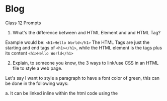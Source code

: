 # Blog

Class 12 Prompts

1. What's the difference between and HTML Element and and HTML Tag?

Example would be:  `<h1>Hello World</h1>`
The HTML Tags are just the starting and end tags of `<h1></h1>`, while the HTML element is the tags plus its content `<h1>Hello World</h1>` 


2. Explain, to someone you know, the 3 ways to link/use CSS in an HTML file to style a web page.

Let's say I want to style a paragraph to have a font color of green, this can be done in the following ways:

  a. It can be linked inline within the html code using the <style> attribute.  An example would be:
      `<p style="color:green">A red paragraph.</p>`
  
  b. It can be linked internally using a <style> element in the <head> section:
       `<head>
         <style>
             p {color: green;}
         </style>
        </head>`
  
  C. It can be linked externally via an .css stylesheet:
      <link rel="stylesheet" href="styles.css">
  
  -----
  
  Blog 16
  
  


